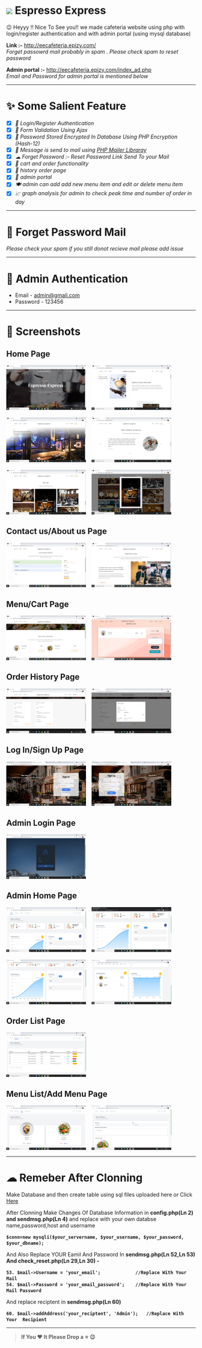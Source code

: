 # <img src="https://emojis.slackmojis.com/emojis/images/1616212945/22482/coffee_cup.gif?1616212945" width=40px/>&nbsp;Espresso Express

😉 Heyyy !! Nice To See you!! we made cafeteria website using php with login/register authentication and with admin portal (using mysql database)

<b>Link :-</b> <a href="http://eecafeteria.epizy.com/">http://eecafeteria.epizy.com/</a>
<br><i>Forget passowrd mail probably in spam . Please check spam to reset password</i>

<b>Admin portal :-</b> <a href="http://eecafeteria.epizy.com/index_ad.php">http://eecafeteria.epizy.com/index_ad.php</a>
<br><i>Email and Password for admin portal is mentioned below</i>

---


# ✨ Some Salient Feature

- [x] <i>🔐 Login/Register Authentication</i> 
- [x] <i>🐇 Form Validation Using Ajax</i> 
- [x] <i>🔑 Password Stored Encrypted In Database Using PHP Encryption (Hash-12)</i> 
- [x] <i>📧 Message is send to mail using <a href="https://github.com/PHPMailer/PHPMailer">PHP Mailer Libraray</a></i>
- [X] <i>☁ Forget Password :- Reset Password Link Send To your Mail</i>
- [X] <i>🛒 cart and order functionality</i>
- [X] <i>🧾 history order page</i>
- [X] <i>🎫 admin portal</i> 
- [X] <i>🍽 admin can add add new menu item and edit or delete menu item </i>
- [X] <i>📈 graph analysis for admin to check peak time and number of order in day</i>

---

# 🔑 Forget Password Mail

<i>Please check your spam if you still donot recieve mail please add issue </i>

---

# 🔐 Admin Authentication

* Email - admin@gmail.com
* Password - 123456

---

# 📸 Screenshots

## Home Page

<img src="sample/0.png" width="42%" >&nbsp;&nbsp;&nbsp;&nbsp;<img src="sample/1.png" width="42%" >
<br><br>
<img src="sample/3.png" width="42%" >&nbsp;&nbsp;&nbsp;&nbsp;<img src="sample/4.png" width="42%" >
<br><br>
<img src="sample/5.png" width="42%" >&nbsp;&nbsp;&nbsp;&nbsp;<img src="sample/6.png" width="42%" >
<br>

## Contact us/About us Page

<img src="sample/7.png" width="42%" >&nbsp;&nbsp;&nbsp;&nbsp;<img src="sample/8.png" width="42%" >
<br>

## Menu/Cart Page

<img src="sample/9.png" width="42%" >&nbsp;&nbsp;&nbsp;&nbsp;<img src="sample/10.png" width="42%" >
<br>

## Order History Page

<img src="sample/11.png" width="42%" >&nbsp;&nbsp;&nbsp;&nbsp;<img src="sample/12.png" width="42%" >
<br>

## Log In/Sign Up Page

<img src="sample/13.png" width="42%" >&nbsp;&nbsp;&nbsp;&nbsp;<img src="sample/14.png" width="42%" >

## Admin Login Page

<img src="sample/15.png" width="42%" >

## Admin Home Page

<img src="sample/16.png" width="42%" >&nbsp;&nbsp;&nbsp;&nbsp;<img src="sample/17.png" width="42%" >
<br><br>
<img src="sample/18.png" width="42%" >&nbsp;&nbsp;&nbsp;&nbsp;<img src="sample/19.png" width="42%" >
<br>

## Order List Page

<img src="sample/20.png" width="42%" >

## Menu List/Add Menu Page

<img src="sample/21.png" width="42%" >&nbsp;&nbsp;&nbsp;&nbsp;<img src="sample/22.png" width="42%" >

---
# ☁ Remeber After Clonning

Make Database and then create table using sql files uploaded here or Click <a href='https://github.com/YashikGarg/Espresso-Express/tree/main/database'>Here</a>

After Clonning Make Changes Of Database Information  in <b> config.php(Ln 2) and sendmsg.php(Ln 4)</b> and replace with your own databse name,password,host and username

<b>
  
```
$conn=new mysqli($your_servername, $your_username, $your_password, $your_dbname);
```
 </b>

And Also Replace YOUR Eamil And Password In <b>sendmsg.php(Ln 52,Ln 53) And  check_reset.php(Ln 29,Ln 30) - 
```
53. $mail->Username = 'your_email';             //Replace With Your Mail
54. $mail->Password = 'your_email_password';    //Replace With Your Mail Password 
```
 </b> 

And replace reciptent in  <b>sendmsg.php(Ln 60)

```
60. $mail->addAddress('your_reciptent', 'Admin');   //Replace With Your  Recipient
```
___
> If You ♥ It Please Drop a ⭐ 😉
